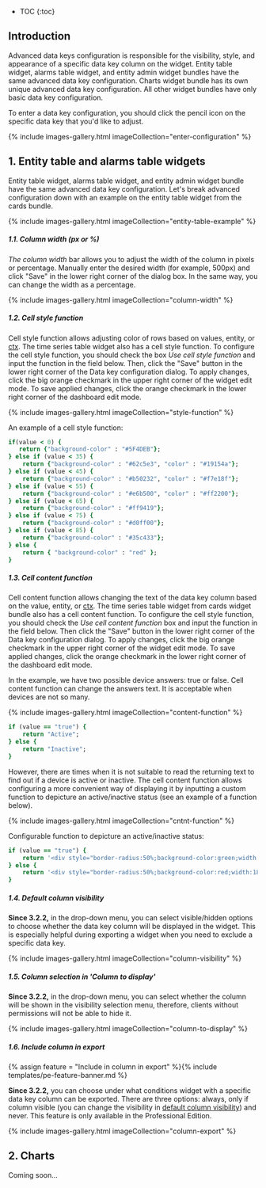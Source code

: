 * TOC
{:toc}

## Introduction

Advanced data keys configuration is responsible for the visibility, style, and appearance of a specific data key column on the widget.
Entity table widget, alarms table widget, and entity admin widget bundles have the same advanced data key configuration.
Charts widget bundle has its own unique advanced data key configuration. All other widget bundles have only basic data key configuration.

To enter a data key configuration, you should click the pencil icon on the specific data key that you'd like to adjust.

{% include images-gallery.html imageCollection="enter-configuration" %}

## 1. Entity table and alarms table widgets

Entity table widget, alarms table widget, and entity admin widget bundle have the same advanced data key configuration. 
Let's break advanced configuration down with an example on the entity table widget from the cards bundle.

{% include images-gallery.html imageCollection="entity-table-example" %}

##### 1.1. Column width (px or %)

_The column width_ bar allows you to adjust the width of the column in pixels or percentage. Manually enter the desired width (for example, 500px) and click "Save" in the lower right corner of the dialog box.
In the same way, you can change the width as a percentage.

{% include images-gallery.html imageCollection="column-width" %}

##### 1.2. Cell style function

Cell style function allows adjusting color of rows based on values, entity, or [ctx](/docs/{{docsPrefix}}user-guide/contribution/widgets-development/#basic-widget-api).
The time series table widget also has a cell style function. To configure the cell style function, you should check the box _Use cell style function_ and input the function in the field below. 
Then, click the "Save" button in the lower right corner of the Data key configuration dialog. To apply changes, click the big orange checkmark in the upper right corner of the widget edit mode. 
To save applied changes, click the orange checkmark in the lower right corner of the dashboard edit mode.

{% include images-gallery.html imageCollection="style-function" %}

An example of a cell style function:

```ruby
if(value < 0) {
   return {"background-color" : "#5F4DEB"};
} else if (value < 35) {
    return {"background-color" : "#62c5e3", "color" : "#19154a"};
} else if (value < 45) {
    return {"background-color" : "#b50232", "color" : "#f7e18f"};
} else if (value < 55) {
    return {"background-color" : "#e6b500", "color" : "#ff2200"};
} else if (value < 65) {
    return {"background-color" : "#ff9419"};
} else if (value < 75) {
    return {"background-color" : "#d0ff00"};
} else if (value < 85) {
    return {"background-color" : "#35c433"};
} else { 
    return { "background-color" : "red" };
}
```

##### 1.3. Cell content function

Cell content function allows changing the text of the data key column based on the value, entity, or [ctx](/docs/{{docsPrefix}}user-guide/contribution/widgets-development/#basic-widget-api).
The time series table widget from cards widget bundle also has a cell content function. To configure the cell style function, you should check the _Use cell content function_ box and input the function in the field below.
Then click the "Save" button in the lower right corner of the Data key configuration dialog. To apply changes, click the big orange checkmark in the upper right corner of the widget edit mode.
To save applied changes, click the orange checkmark in the lower right corner of the dashboard edit mode.

In the example, we have two possible device answers: true or false. Cell content function can change the answers text. It is acceptable when devices are not so many.

{% include images-gallery.html imageCollection="content-function" %}

```ruby
if (value == "true") {
    return "Active";
} else {
    return "Inactive";
}
```

However, there are times when it is not suitable to read the returning text to find out if a device is active or inactive.
The cell content function allows configuring a more convenient way of displaying it by inputting a custom function to depicture an active/inactive status (see an example of a function below).

{% include images-gallery.html imageCollection="cntnt-function" %}

Configurable function to depicture an active/inactive status:

```ruby
if (value == "true") {
    return '<div style="border-radius:50%;background-color:green;width:18px;height:18px"></div>';
} else {
    return '<div style="border-radius:50%;background-color:red;width:18px;height:18px"></div>';
}
```

##### 1.4. Default column visibility 

**Since 3.2.2,** in the drop-down menu, you can select visible/hidden options to choose whether the data key column will be displayed in the widget.
This is especially helpful during exporting a widget when you need to exclude a specific data key.

{% include images-gallery.html imageCollection="column-visibility" %}

##### 1.5. Column selection in 'Column to display'

**Since 3.2.2,** in the drop-down menu, you can select whether the column will be shown in the visibility selection menu, therefore, clients without permissions will not be able to hide it.

{% include images-gallery.html imageCollection="column-to-display" %}

##### 1.6. Include column in export

{% assign feature = "Include in column in export" %}{% include templates/pe-feature-banner.md %}

**Since 3.2.2,** you can choose under what conditions widget with a specific data key column can be exported. 
There are three options: always, only if column visible (you can change the visibility in [default column visibility](/docs/{{docsPrefix}}user-guide/ui/advanced-data-key-configuration/#14-default-column-visibility))
and never. This feature is only available in the Professional Edition.

{% include images-gallery.html imageCollection="column-export" %}

## 2. Charts

Coming soon...